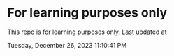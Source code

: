 # For learning purposes only
This repo is for learning purposes only.
Last updated at

Tuesday, December 26, 2023 11:10:41 PM

